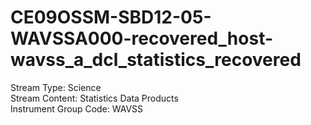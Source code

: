 # CE09OSSM-SBD12-05-WAVSSA000-recovered_host-wavss_a_dcl_statistics_recovered

Stream Type: Science<br>
Stream Content: Statistics Data Products<br>
Instrument Group Code: WAVSS<br>
